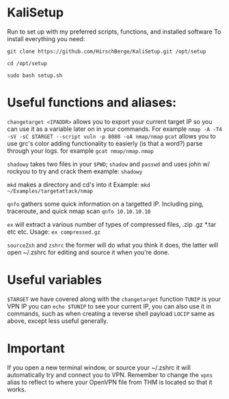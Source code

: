 # KaliSetup
Run to set up with my preferred scripts, functions, and installed software
To install everything you need:
```
git clone https://github.com/HirschBerge/KaliSetup.git /opt/setup

cd /opt/setup

sudo bash setup.sh
```

# Useful functions and aliases:

`changetarget <IPADDR>` allows you to export your current target IP so you can use it as a variable later on in your commands. For example
`nmap -A -T4 -sV -sC $TARGET --script vuln -p 8080 -oA nmap/nmap`
`gcat` allows you to use grc's color adding functionality to easierly (is that a word?) parse through your logs. for example
`gcat nmap/nmap.nmap`

`shadowy` takes two files in your `$PWD`; `shadow` and `passwd` and uses john w/ rockyou to try and crack them
example: `shadowy`

`mkd` makes a directory and cd's into it
Example: `mkd ~/Examples/targetattack/nmap` 

`qnfo` gathers some quick information on a targetted IP. Including ping, traceroute, and quick nmap scan
`qnfo 10.10.10.10`

`ex` will extract a various number of types of compressed files, .zip .gz *.tar etc etc.
Usage: 
`ex compressed.gz`

`sourceZsh` and `zshrc` the former will do what you think it does, the latter will open ~/.zshrc for editing and source it when you're done.

# Useful variables
 `$TARGET` we have covered along with the `changetarget` function
 `TUNIP` is your VPN IP you can `echo $TUNIP` to see your current IP, you can also use it in commands, such as when creating a reverse shell payload
 `LOCIP` same as above, except less useful generally.

# Important
If you open a new terminal window, or source your ~/.zshrc it will automatically try and connect you to VPN. Remember to change the `vpns` alias to reflect to where your OpenVPN file from THM is located so that it works.
